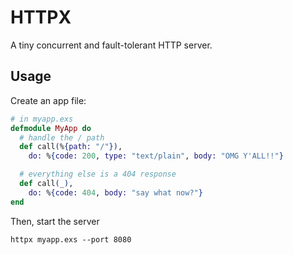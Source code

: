 # HTTPX

A tiny concurrent and fault-tolerant HTTP server.

## Usage

Create an app file:

```elixir
# in myapp.exs
defmodule MyApp do
  # handle the / path
  def call(%{path: "/"}),
    do: %{code: 200, type: "text/plain", body: "OMG Y'ALL!!"}

  # everything else is a 404 response
  def call(_),
    do: %{code: 404, body: "say what now?"}
end
```

Then, start the server

```shell
httpx myapp.exs --port 8080
```
